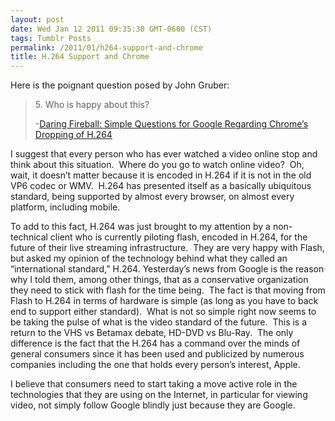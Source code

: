```yaml
---
layout: post
date: Wed Jan 12 2011 09:35:30 GMT-0600 (CST)
tags: Tumblr Posts
permalink: /2011/01/h264-support-and-chrome
title: H.264 Support and Chrome
---
```


Here is the poignant question posed by John Gruber:

> 5\. Who is happy about this?
> 
> -[Daring Fireball: Simple Questions for Google Regarding Chrome’s Dropping of H.264](http://daringfireball.net/2011/01/simple_questions)

I suggest that every person who has ever watched a video online stop and think about this situation.  Where do you go to watch online video?  Oh, wait, it doesn’t matter because it is encoded in H.264 if it is not in the old VP6 codec or WMV.  H.264 has presented itself as a basically ubiquitous standard, being supported by almost every browser, on almost every platform, including mobile.

To add to this fact, H.264 was just brought to my attention by a non-technical client who is currently piloting flash, encoded in H.264, for the future of their live streaming infrastructure.  They are very happy with Flash, but asked my opinion of the technology behind what they called an “international standard,” H.264\. Yesterday’s news from Google is the reason why I told them, among other things, that as a conservative organization they need to stick with flash for the time being.  The fact is that moving from Flash to H.264 in terms of hardware is simple (as long as you have to back end to support either standard).  What is not so simple right now seems to be taking the pulse of what is the video standard of the future.  This is a return to the VHS vs Betamax debate, HD-DVD vs Blu-Ray.  The only difference is the fact that the H.264 has a command over the minds of general consumers since it has been used and publicized by numerous companies including the one that holds every person’s interest, Apple. 

I believe that consumers need to start taking a move active role in the technologies that they are using on the Internet, in particular for viewing video, not simply follow Google blindly just because they are Google.
